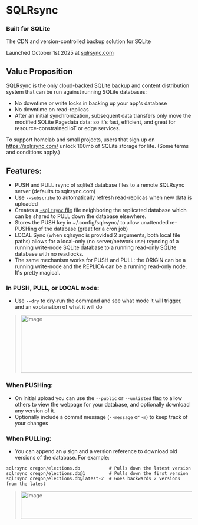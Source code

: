 # SQLRsync
### Built for SQLite
The CDN and version-controlled backup solution for SQLite

Launched October 1st 2025 at [sqlrsync.com](https://sqlrsync.com/)

## Value Proposition
SQLRsync is the only cloud-backed SQLite backup and content distribution system that can be run against running SQLite databases:
- No downtime or write locks in backing up your app's database
- No downtime on read-replicas
- After an initial synchronization, subsequent data transfers only move the modified SQLite Pagedata data: so it's fast, efficient, and great for resource-constrained IoT or edge services.

To support homelab and small projects, users that sign up on https://sqlrsync.com/ unlock 100mb of SQLite storage for life.  (Some terms and conditions apply.)

## Features:
- PUSH and PULL rsync of sqlite3 database files to a remote SQLRsync server (defaults to sqlrsync.com)
- Use `--subscribe` to automatically refresh read-replicas when new data is uploaded
- Creates a [`-sqlrsync` file](https://sqlrsync.com/help/dash-sqlrsync) file neighboring the replicated database which can be shared to PULL down the database elsewhere.
- Stores the PUSH key in ~/.config/sqlrsync/ to allow unattended re-PUSHing of the database (great for a cron job)
- LOCAL Sync (when sqlrsync is provided 2 arguments, both local file paths) allows for a local-only (no server/network use) rsyncing of a running write-node SQLite database to a running read-only SQLite database with no readlocks.
- The same mechanism works for PUSH and PULL: the ORIGIN can be a running write-node and the REPLICA can be a running read-only node.  It's pretty magical.

### In PUSH, PULL, or LOCAL mode:
- Use `--dry` to dry-run the command and see what mode it will trigger, and an explanation of what it will do

> <img width="600" height="157" alt="image" src="https://github.com/user-attachments/assets/1988770e-e79d-473a-bd3b-58815dfd6864" />

### When PUSHing:
- On initial upload you can use the `--public` or `--unlisted` flag to allow others to view the webpage for your database, and optionally download any version of it.
- Optionally include a commit message (`--message` or `-m`) to keep track of your changes

### When PULLing:
- You can append an `@` sign and a version reference to download old versions of the database.  For example:
```
sqlrsync oregon/elections.db           # Pulls down the latest version
sqlrsync oregon/elections.db@1         # Pulls down the first version
sqlrsync oregon/elections.db@latest-2  # Goes backwards 2 versions from the latest
```

>  <img width="553" height="74" alt="image" src="https://github.com/user-attachments/assets/1a6608d0-0d66-4801-be98-06ce158f8e6f" />
